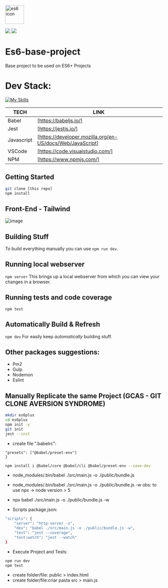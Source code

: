<img src="https://walde.co/wp-content/uploads/2016/05/es6-logo.png" alt="es6 icon" width="60" height="60" />

<img src="https://img.shields.io/github/v/release/rafaelrferreira/es6-base-project?label=es6-base-project&style=for-the-badge" /> <img src="https://img.shields.io/github/languages/code-size/rafaelrferreira/es6-base-project?style=for-the-badge" />

# Es6-base-project
Base project to be used on ES6+ Projects

# Dev Stack:
[![My Skills](https://skillicons.dev/icons?i=js,html,css,tailwind,vscode,npm)](https://skillicons.dev)

| TECH | LINK |
| ------ | ------ |
| Babel | [https://babeljs.io/] |
| Jest | [https://jestjs.io/] |
| Javascript | [https://developer.mozilla.org/en-US/docs/Web/JavaScript] |
| VSCode | [https://code.visualstudio.com/] |
| NPM | [https://www.npmjs.com/] |

## Getting Started
```sh
git clone [this repo]
npm install
```
## Front-End - Tailwind
![image](https://user-images.githubusercontent.com/3987102/166125089-056f69bc-48c2-4ba7-8ee3-3b1e9186ec94.png)

## Building Stuff
To build everything manually you can use 
`npm run dev`.

## Running local webserver
`npm server`
This brings up a local webserver from which you can view your changes in a browser.

## Running tests and code coverage
`npm test`

## Automatically Build & Refresh
`npm dev`
For easily keep *automatically* building stuff.

## Other packages suggestions:
- Pm2
- Gulp
- Nodemon
- Eslint

## Manually Replicate the same Project (GCAS - GIT CLONE AVERSION SYNDROME)
```sh
mkdir es6plus
cd es6plus
npm init -y
git init
jest --init
```

- create file ".babelrc":
```sh{
"presets": ["@babel/preset-env"]
}
```

```sh
npm install i @babel/core @babel/cli @babel/preset-env --save-dev
```

- node_modules/.bin/babel ./src/main.js -o ./public/bundle.js
- node_modules/.bin/babel ./src/main.js -o ./public/bundle.js -w
obs: to use npx -> node version > 5

- npx babel ./src/main.js -o ./public/bundle.js -w

- Scripts package.json:
```sh
"scripts": {
    "server": "http-server -o",
    "dev": "babel ./src/main.js -o ./public/bundle.js -w",
    "test": "jest --coverage",
    "test:watch": "jest --watch"
}
```

- Execute Project and Tests:
```sh
npm run dev
npm test
```

- create folder/file: public > index.html
- create folder/file:criar pasta src > main.js

